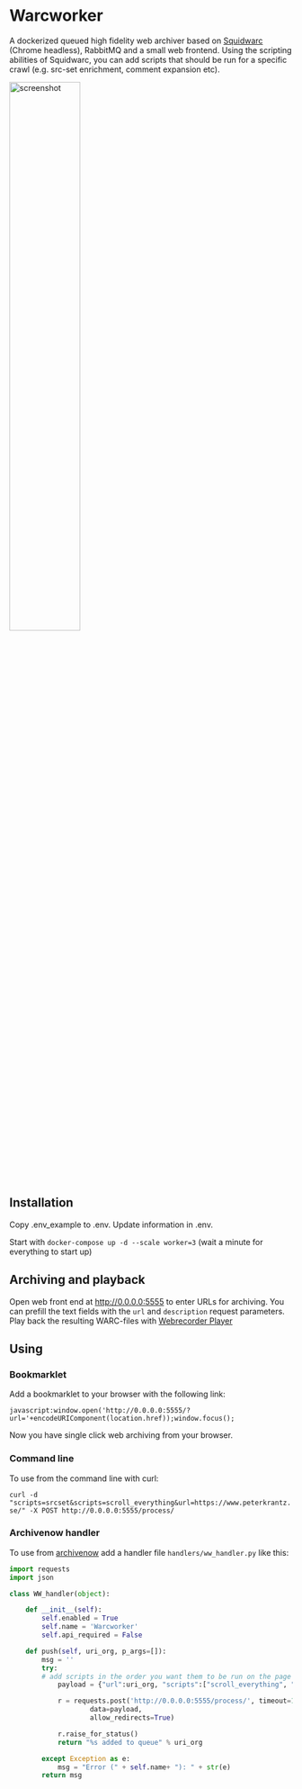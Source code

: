 # Warcworker
A dockerized queued high fidelity web archiver based on [Squidwarc](https://github.com/N0taN3rd/Squidwarc) (Chrome headless), RabbitMQ and a small web frontend. Using the scripting abilities of Squidwarc, you can add scripts that should be run for a specific crawl (e.g. src-set enrichment, comment expansion etc).

<img src="https://user-images.githubusercontent.com/19284/43676896-e4c3276e-97f9-11e8-815c-0ab5c1cc254f.png" alt="screenshot" width="50%" />

## Installation
Copy .env_example to .env. Update information in .env.

Start with `docker-compose up -d --scale worker=3` (wait a minute for everything to start up)

## Archiving and playback
Open web front end at http://0.0.0.0:5555 to enter URLs for archiving. You can prefill the text fields with the `url` and `description` request parameters. Play back the resulting WARC-files with [Webrecorder Player](https://github.com/webrecorder/webrecorderplayer-electron)

## Using
### Bookmarklet
Add a bookmarklet to your browser with the following link:

`javascript:window.open('http://0.0.0.0:5555/?url='+encodeURIComponent(location.href));window.focus();`

Now you have single click web archiving from your browser.


### Command line
To use from the command line with curl:

`curl -d "scripts=srcset&scripts=scroll_everything&url=https://www.peterkrantz.se/" -X POST http://0.0.0.0:5555/process/`


### Archivenow handler
To use from [archivenow](https://github.com/oduwsdl/archivenow) add a handler file `handlers/ww_handler.py` like this:

```python
import requests
import json

class WW_handler(object):

    def __init__(self):
        self.enabled = True
        self.name = 'Warcworker'
        self.api_required = False

    def push(self, uri_org, p_args=[]):
        msg = ''
        try:
	    # add scripts in the order you want them to be run on the page
            payload = {"url":uri_org, "scripts":["scroll_everything", "srcset"]}

            r = requests.post('http://0.0.0.0:5555/process/', timeout=120,
                    data=payload,
                    allow_redirects=True)

            r.raise_for_status()
            return "%s added to queue" % uri_org

        except Exception as e:
            msg = "Error (" + self.name+ "): " + str(e)
        return msg
```
